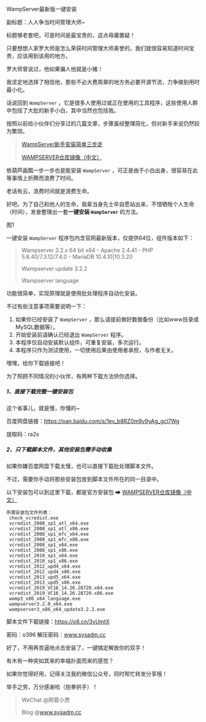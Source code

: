WampServer最新版一键安装

副标题：人人争当时间管理大师~



标题够老套吧，可是时间是最宝贵的，这点毋庸置疑！

只要想想人家罗大师是怎么荣获时间管理大师美誉的，我们就很容易知道时间宝贵，应该用到该用的地方。

罗大师曾说过，他如果骗人他就是小猪！

我坚定地选择了相信他，那些不必大费周章的地方务必要开源节流，力争做到用时最小化。



话说回到 `WampServer` ，它是很多人使用过或正在使用的工具程序，这些使用人群中包括了大批的新手小白，其中当然也包括我。

按照以前给小伙伴们分享过的几篇文章，步骤虽经整理简化，但对新手来说仍然较为繁琐。

> [WampServer新手安装简单三步走](https://www.sysadm.cc/index.php/webxuexi/731-wampserver-install)
>
> [WAMPSERVER仓库镜像（中文）](https://www.sysadm.cc/index.php/xitongyunwei/720-repository-of-wampserver-files)



依葫芦画瓢一步一步也是能安装 `WampServer` ，可正是由于小白出身，很容易在此等事情上折腾而浪费了时间。

老话有云，浪费时间就是浪费生命。

好吧，为了自己和他人的生命，我辈当身先士卒自愿站出来，不惜牺牲个人生命（时间），发奋整理出一套**一键安装 `WampServer`** 的方法。

图1



一键安装 `WampServer` 程序包内含官网最新版本，仅提供64位，组件版本如下：

> Wampserver 3.2.x 64 bit x64 - Apache 2.4.41 - PHP 5.6.40/7.3.12/7.4.0 - MariaDB 10.4.10|10.3.20
>
> Wampserver update 3.2.2 
>
> Wampserver language



功能很简单，实现原理就是使用批处理程序自动化安装。

不过有些注意事项需要说明一下：

1. 如果你已经安装了 `WampServer` ，那么请提前做好数据备份（比如www目录或MySQL数据等）。
2. 开始安装前请确认已经退出 `WampServer` 程序。
3. 本程序仅自动安装默认组件，可重复安装，多次运行。
4. 本程序只作为测试使用，一切使用后果由使用者承担，与作者无关。



嘿嘿，给你下载链接吧！

为了照顾不同情况的小伙伴，有两种下载方法供你选择。



##### 1、直接下载完整一键安装包

这个省事儿，就是慢，你懂的~

百度网盘链接：https://pan.baidu.com/s/1ev_b8RZ0m9v9yAg_gcl7Wg 

提取码：ra2s



##### 2、只下载脚本文件，其他安装包需手动收集

如果你嫌百度网盘下载太慢，也可以直接下载批处理脚本文件。

不过，需要你手动将那些安装包放到脚本文件所在的同一目录中。

以下安装包可以到这里下载，都是官方安装包 ➡ [WAMPSERVER仓库镜像（中文）](https://www.sysadm.cc/index.php/xitongyunwei/720-repository-of-wampserver-files)

```
所需安装包文件列表：
 check_vcredist.exe
 vcredist_2008_sp1_atl_x64.exe
 vcredist_2008_sp1_atl_x86.exe
 vcredist_2008_sp1_mfc_x64.exe
 vcredist_2008_sp1_mfc_x86.exe
 vcredist_2008_sp1_x64.exe
 vcredist_2008_sp1_x86.exe
 vcredist_2010_sp1_x64.exe
 vcredist_2010_sp1_x86.exe
 vcredist_2012_upd4_x64.exe
 vcredist_2012_upd4_x86.exe
 vcredist_2013_upd5_x64.exe
 vcredist_2013_upd5_x86.exe
 vcredist_2019_VC16_14.26.28720.x64.exe
 vcredist_2019_VC16_14.26.28720.x86.exe
 wamp3_x86_x64_language.exe
 wampserver3.2.0_x64.exe
 wampserver3_x86_x64_update3.2.2.exe
```



脚本文件下载链接：https://o8.cn/3vUmtX

密码：o396    解压密码：www.sysadm.cc



好了，不用再苦逼地点击安装了，一键搞定解放你的双手！

有木有一种突如其来的幸福扑面而来的感觉？

如果你觉得好用，记得关注我的微信公众号，同时帮忙转发分享哦！

举手之劳，万分感谢哈（抱拳拱手）！



> WeChat @网管小贾
>
> Blog @www.sysadm.cc

